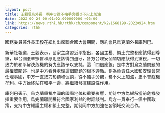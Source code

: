 ```yaml
---
layout: post
title: 王毅晤烏外長　稱中方從不袖手旁觀也不火上加油
date: 2022-09-24 00:01:02.000000000 +08:00
link: https://news.rthk.hk/rthk/ch/component/k2/1668199-20220924.htm
categories: rthk
---
```


國務委員兼外長王毅在紐約出席聯合國大會期間，應約會見烏克蘭外長庫列巴。

新華社報道，王毅表示，國家主席習近平指出，各國主權、領土完整都應該得到尊重，聯合國憲章宗旨和原則應該得到遵守，各方合理安全關切應該得到重視，一切致力於和平解決危機的努力應該予以支持。這「四個應該」是中方對烏克蘭問題的最權威闡述，也是中方看待處理這個問題的根本遵循。作為負責任大國和安理會常任理事國，中方一直致力於勸和促談，從不袖手旁觀，也不火上加油，更不會趁機牟利。中方始終站在和平一邊，將繼續發揮建設性作用。

庫列巴表示，烏克蘭重視中國的國際地位和重要影響，期待中方為緩解當前危機發揮重要作用。烏完蘭願開展符合國家利益的對話談判。烏方一貫奉行一個中國政策，支持中方維護主權和領土完整，期待同中方加強在各領域交流合作。
